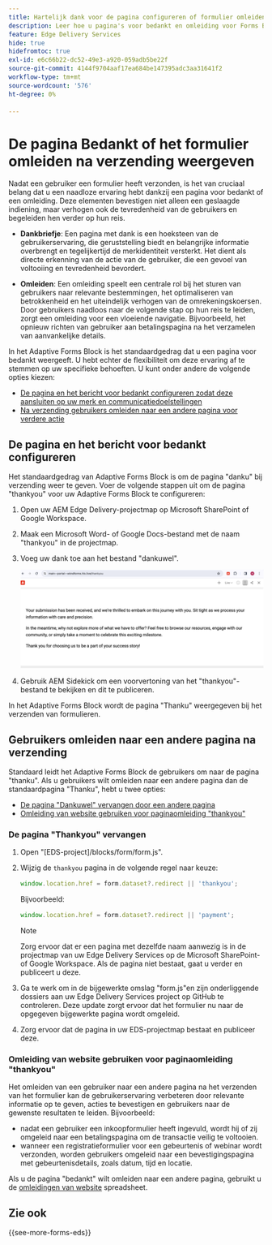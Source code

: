```yaml
---
title: Hartelijk dank voor de pagina configureren of formulier omleiden na verzending
description: Leer hoe u pagina's voor bedankt en omleiding voor Forms Block configureert om de gebruikerservaring te optimaliseren en gebruikersreizen te stroomlijnen.
feature: Edge Delivery Services
hide: true
hidefromtoc: true
exl-id: e6c66b22-dc52-49e3-a920-059adb5be22f
source-git-commit: 4144f9704aaf17ea684be147395adc3aa31641f2
workflow-type: tm+mt
source-wordcount: '576'
ht-degree: 0%

---
```


# De pagina Bedankt of het formulier omleiden na verzending weergeven

Nadat een gebruiker een formulier heeft verzonden, is het van cruciaal belang dat u een naadloze ervaring hebt dankzij een pagina voor bedankt of een omleiding. Deze elementen bevestigen niet alleen een geslaagde indiening, maar verhogen ook de tevredenheid van de gebruikers en begeleiden hen verder op hun reis.

* **Dankbriefje**: Een pagina met dank is een hoeksteen van de gebruikerservaring, die geruststelling biedt en belangrijke informatie overbrengt en tegelijkertijd de merkidentiteit versterkt. Het dient als directe erkenning van de actie van de gebruiker, die een gevoel van voltooiing en tevredenheid bevordert.

* **Omleiden**: Een omleiding speelt een centrale rol bij het sturen van gebruikers naar relevante bestemmingen, het optimaliseren van betrokkenheid en het uiteindelijk verhogen van de omrekeningskoersen. Door gebruikers naadloos naar de volgende stap op hun reis te leiden, zorgt een omleiding voor een vloeiende navigatie. Bijvoorbeeld, het opnieuw richten van gebruiker aan betalingspagina na het verzamelen van aanvankelijke details.

In het Adaptive Forms Block is het standaardgedrag dat u een pagina voor bedankt weergeeft. U hebt echter de flexibiliteit om deze ervaring af te stemmen op uw specifieke behoeften. U kunt onder andere de volgende opties kiezen:

* [De pagina en het bericht voor bedankt configureren zodat deze aansluiten op uw merk en communicatiedoelstellingen](#configuring-the-thank-you-page-and-message)
* [Na verzending gebruikers omleiden naar een andere pagina voor verdere actie](#redirect-users-to-another-page-post-submission)

## De pagina en het bericht voor bedankt configureren

Het standaardgedrag van Adaptive Forms Block is om de pagina &quot;danku&quot; bij verzending weer te geven. Voer de volgende stappen uit om de pagina &quot;thankyou&quot; voor uw Adaptive Forms Block te configureren:

1. Open uw AEM Edge Delivery-projectmap op Microsoft SharePoint of Google Workspace.
1. Maak een Microsoft Word- of Google Docs-bestand met de naam &quot;thankyou&quot; in de projectmap.
1. Voeg uw dank toe aan het bestand &quot;dankuwel&quot;. </br>

   ![Voorbeeld van een pagina voor bedankt](/help/edge/assets/sample-thankyou-page.png)

1. Gebruik AEM Sidekick om een voorvertoning van het &quot;thankyou&quot;-bestand te bekijken en dit te publiceren.

In het Adaptive Forms Block wordt de pagina &quot;Thanku&quot; weergegeven bij het verzenden van formulieren.

## Gebruikers omleiden naar een andere pagina na verzending

Standaard leidt het Adaptive Forms Block de gebruikers om naar de pagina &quot;thanku&quot;. Als u gebruikers wilt omleiden naar een andere pagina dan de standaardpagina &quot;Thanku&quot;, hebt u twee opties:

* [De pagina &quot;Dankuwel&quot; vervangen door een andere pagina](#replace-the-existing-thankyou-page)
* [Omleiding van website gebruiken voor paginaomleiding &quot;thankyou&quot;](#use-website-redirects-for-thankyou-page-redirection)

### De pagina &quot;Thankyou&quot; vervangen

1. Open &quot;[EDS-project]/blocks/form/form.js&quot;.
1. Wijzig de `thankyou` pagina in de volgende regel naar keuze:

   ```JavaScript
   window.location.href = form.dataset?.redirect || 'thankyou';
   ```

   Bijvoorbeeld:

   ```JavaScript
   window.location.href = form.dataset?.redirect || 'payment';
   ```

   >[!NOTE]
   >
   > Zorg ervoor dat er een pagina met dezelfde naam aanwezig is in de projectmap van uw Edge Delivery Services op de Microsoft SharePoint- of Google Workspace. Als de pagina niet bestaat, gaat u verder en publiceert u deze.

1. Ga te werk om in de bijgewerkte omslag &quot;form.js&quot;en zijn onderliggende dossiers aan uw Edge Delivery Services project op GitHub te controleren. Deze update zorgt ervoor dat het formulier nu naar de opgegeven bijgewerkte pagina wordt omgeleid.

1. Zorg ervoor dat de pagina in uw EDS-projectmap bestaat en publiceer deze.


### Omleiding van website gebruiken voor paginaomleiding &quot;thankyou&quot;

Het omleiden van een gebruiker naar een andere pagina na het verzenden van het formulier kan de gebruikerservaring verbeteren door relevante informatie op te geven, acties te bevestigen en gebruikers naar de gewenste resultaten te leiden. Bijvoorbeeld:

* nadat een gebruiker een inkoopformulier heeft ingevuld, wordt hij of zij omgeleid naar een betalingspagina om de transactie veilig te voltooien.
* wanneer een registratieformulier voor een gebeurtenis of webinar wordt verzonden, worden gebruikers omgeleid naar een bevestigingspagina met gebeurtenisdetails, zoals datum, tijd en locatie.

Als u de pagina &quot;bedankt&quot; wilt omleiden naar een andere pagina, gebruikt u de [omleidingen van website](https://www.aem.live/docs/redirects) spreadsheet.


## Zie ook

{{see-more-forms-eds}}
